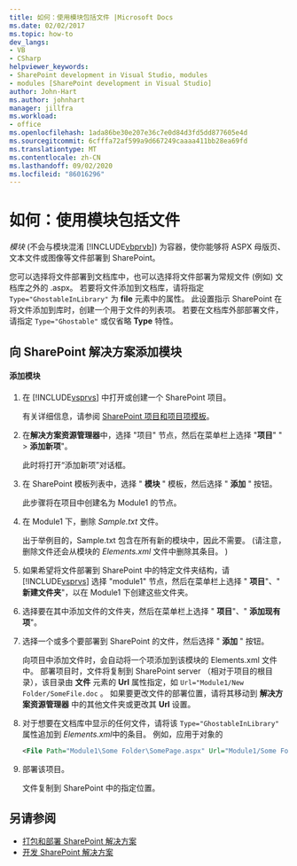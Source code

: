 ```yaml
---
title: 如何：使用模块包括文件 |Microsoft Docs
ms.date: 02/02/2017
ms.topic: how-to
dev_langs:
- VB
- CSharp
helpviewer_keywords:
- SharePoint development in Visual Studio, modules
- modules [SharePoint development in Visual Studio]
author: John-Hart
ms.author: johnhart
manager: jillfra
ms.workload:
- office
ms.openlocfilehash: 1ada86be30e207e36c7e0d84d3fd5dd877605e4d
ms.sourcegitcommit: 6cfffa72af599a9d667249caaaa411bb28ea69fd
ms.translationtype: MT
ms.contentlocale: zh-CN
ms.lasthandoff: 09/02/2020
ms.locfileid: "86016296"
---
```

# <a name="how-to-include-files-by-using-a-module"></a>如何：使用模块包括文件
  *模块* (不会与模块混淆 [!INCLUDE[vbprvb](../sharepoint/includes/vbprvb-md.md)]) 为容器，使你能够将 ASPX 母版页、文本文件或图像等文件部署到 SharePoint。

 您可以选择将文件部署到文档库中，也可以选择将文件部署为常规文件 (例如) 文档库之外的 .aspx。 若要将文件添加到文档库，请将指定 `Type="GhostableInLibrary"` 为 **file** 元素中的属性。 此设置指示 SharePoint 在将文件添加到库时，创建一个用于文件的列表项。 若要在文档库外部部署文件，请指定 `Type="Ghostable"` 或仅省略 **Type** 特性。

## <a name="add-a-module-to-a-sharepoint-solution"></a>向 SharePoint 解决方案添加模块

#### <a name="to-add-a-module"></a>添加模块

1. 在 [!INCLUDE[vsprvs](../sharepoint/includes/vsprvs-md.md)] 中打开或创建一个 SharePoint 项目。

     有关详细信息，请参阅 [SharePoint 项目和项目项模板](../sharepoint/sharepoint-project-and-project-item-templates.md)。

2. 在**解决方案资源管理器**中，选择 "项目" 节点，然后在菜单栏上选择 "**项目**" "  >  **添加新项**"。

     此时将打开“添加新项”对话框。

3. 在 SharePoint 模板列表中，选择 " **模块** " 模板，然后选择 " **添加** " 按钮。

     此步骤将在项目中创建名为 Module1 的节点。

4. 在 Module1 下，删除 *Sample.txt* 文件。

     出于举例目的，Sample.txt 包含在所有新的模块中，因此不需要。  (请注意，删除文件还会从模块的 *Elements.xml* 文件中删除其条目。 ) 

5. 如果希望将文件部署到 SharePoint 中的特定文件夹结构，请 [!INCLUDE[vsprvs](../sharepoint/includes/vsprvs-md.md)] 选择 "module1" 节点，然后在菜单栏上选择 " **项目**"、" **新建文件夹**"，以在 Module1 下创建这些文件夹。

6. 选择要在其中添加文件的文件夹，然后在菜单栏上选择 " **项目**"、" **添加现有项**"。

7. 选择一个或多个要部署到 SharePoint 的文件，然后选择 " **添加** " 按钮。

     向项目中添加文件时，会自动将一个项添加到该模块的 Elements.xml 文件中。 部署项目时，文件将复制到 SharePoint server （相对于项目的根目录），该目录由 **文件** 元素的 **Url** 属性指定，如 `Url="Module1/New Folder/SomeFile.doc` 。 如果要更改文件的部署位置，请将其移动到 **解决方案资源管理器** 中的其他文件夹或更改其 **Url** 设置。

8. 对于想要在文档库中显示的任何文件，请将该 `Type="GhostableInLibrary"` 属性追加到 *Elements.xml*中的条目。 例如，应用于对象的

    ```xml
    <File Path="Module1\Some Folder\SomePage.aspx" Url="Module1/Some Folder/SomePage.aspx" Type="GhostableInLibrary" />
    ```

9. 部署该项目。

     文件复制到 SharePoint 中的指定位置。

## <a name="see-also"></a>另请参阅
- [打包和部署 SharePoint 解决方案](../sharepoint/packaging-and-deploying-sharepoint-solutions.md)
- [开发 SharePoint 解决方案](../sharepoint/developing-sharepoint-solutions.md)
